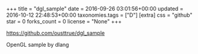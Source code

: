 +++
title = "dgl_sample"
date = 2016-09-26 03:01:56+00:00
updated = 2016-10-12 22:48:53+00:00
taxonomies.tags = ["D"]
[extra]
css = "github"
star = 0
forks_count = 0
license = "None"
+++

<https://github.com/ousttrue/dgl_sample>

OpenGL sample by dlang
